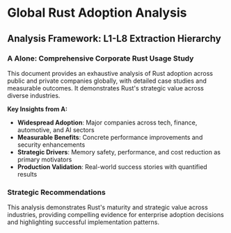 # Global Rust Adoption Analysis

## Analysis Framework: L1-L8 Extraction Hierarchy

### A Alone: Comprehensive Corporate Rust Usage Study

This document provides an exhaustive analysis of Rust adoption across public and private companies globally, with detailed case studies and measurable outcomes. It demonstrates Rust's strategic value across diverse industries.

**Key Insights from A:**
- **Widespread Adoption**: Major companies across tech, finance, automotive, and AI sectors
- **Measurable Benefits**: Concrete performance improvements and security enhancements
- **Strategic Drivers**: Memory safety, performance, and cost reduction as primary motivators
- **Production Validation**: Real-world success stories with quantified results

### Strategic Recommendations

This analysis demonstrates Rust's maturity and strategic value across industries, providing compelling evidence for enterprise adoption decisions and highlighting successful implementation patterns.